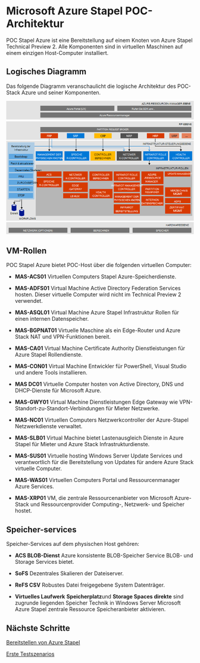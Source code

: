 <properties
    pageTitle="Microsoft Azure Stapel Prüfung des Konzepts (POC) Architektur | Microsoft Azure"
    description="Anzeigen der Microsoft Azure Stapel POC-Architektur."
    services="azure-stack"
    documentationCenter=""
    authors="heathl17"
    manager="byronr"
    editor=""/>

<tags
    ms.service="azure-stack"
    ms.workload="na"
    ms.tgt_pltfrm="na"
    ms.devlang="na"
    ms.topic="article"
    ms.date="10/25/2016"
    ms.author="helaw"/>

# <a name="microsoft-azure-stack-poc-architecture"></a>Microsoft Azure Stapel POC-Architektur

POC Stapel Azure ist eine Bereitstellung auf einem Knoten von Azure Stapel Technical Preview 2. Alle Komponenten sind in virtuellen Maschinen auf einem einzigen Host-Computer installiert. 

## <a name="logical-architecture-diagram"></a>Logisches Diagramm
Das folgende Diagramm veranschaulicht die logische Architektur des POC-Stack Azure und seiner Komponenten.

![](media/azure-stack-architecture/image1.png)


## <a name="virtual-machine-roles"></a>VM-Rollen
POC Stapel Azure bietet POC-Host über die folgenden virtuellen Computer:

 - **MAS-ACS01** Virtuellen Computers Stapel Azure-Speicherdienste.

 - **MAS-ADFS01** Virtual Machine Active Directory Federation Services hosten.  Dieser virtuelle Computer wird nicht im Technical Preview 2 verwendet.  

 - **MAS-ASQL01**  Virtual Machine Azure Stapel Infrastruktur Rollen für einen internen Datenspeicher.  

 - **MAS-BGPNAT01** Virtuelle Maschine als ein Edge-Router und Azure Stack NAT und VPN-Funktionen bereit.

 - **MAS-CA01** Virtual Machine Certificate Authority Dienstleistungen für Azure Stapel Rollendienste.

 - **MAS-CON01** Virtual Machine Entwickler für PowerShell, Visual Studio und andere Tools installieren.

 - **MAS DC01** Virtuelle Computer hosten von Active Directory, DNS und DHCP-Dienste für Microsoft Azure.

 - **MAS-GWY01** Virtual Machine Dienstleistungen Edge Gateway wie VPN-Standort-zu-Standort-Verbindungen für Mieter Netzwerke.

 - **MAS-NC01**  Virtuellen Computers Netzwerkcontroller der Azure-Stapel Netzwerkdienste verwaltet.  

 - **MAS-SLB01**  Virtual Machine bietet Lastenausgleich Dienste in Azure Stapel für Mieter und Azure Stack Infrastrukturdienste.  

 - **MAS-SUS01**  Virtuelle hosting Windows Server Update Services und verantwortlich für die Bereitstellung von Updates für andere Azure Stack virtuelle Computer.

 - **MAS-WAS01**  Virtuellen Computers Portal und Ressourcenmanager Azure Services.

 - **MAS-XRP01** VM, die zentrale Ressourcenanbieter von Microsoft Azure-Stack und Ressourcenprovider Computing-, Netzwerk- und Speicher hostet.

## <a name="storage-services"></a>Speicher-services
Speicher-Services auf dem physischen Host gehören:

 - **ACS BLOB-Dienst** Azure konsistente BLOB-Speicher Service BLOB- und Storage Services bietet.

 - **SoFS** Dezentrales Skalieren der Dateiserver.

 - **ReFS CSV** Robustes Datei freigegebene System Datenträger.

 - **Virtuelles Laufwerk** **Speicherplatz**und **Storage Spaces direkte** sind zugrunde liegenden Speicher Technik in Windows Server Microsoft Azure Stapel zentrale Ressource Speicheranbieter aktivieren.

## <a name="next-steps"></a>Nächste Schritte

[Bereitstellen von Azure Stapel](azure-stack-deploy.md)

[Erste Testszenarios](azure-stack-first-scenarios.md)


